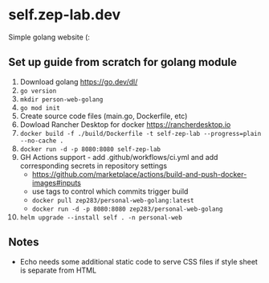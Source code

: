 # self.zep-lab.dev
Simple golang website (:

## Set up guide from scratch for golang module
1. Download golang https://go.dev/dl/
2. `go version`
3. `mkdir person-web-golang`
4. `go mod init`
5. Create source code files (main.go, Dockerfile, etc)
6. Dowload Rancher Desktop for docker https://rancherdesktop.io
7. `docker build -f ./build/Dockerfile -t self-zep-lab --progress=plain --no-cache .`
8. `docker run -d -p 8080:8080 self-zep-lab`
9. GH Actions support - add .github/workflows/ci.yml and add corresponding secrets in repository settings
    - https://github.com/marketplace/actions/build-and-push-docker-images#inputs 
    - use tags to control which commits trigger build
    - `docker pull zep283/personal-web-golang:latest`
    - `docker run -d -p 8080:8080 zep283/personal-web-golang`
10. `helm upgrade --install self . -n personal-web`

## Notes
- Echo needs some additional static code to serve CSS files if style sheet is separate from HTML